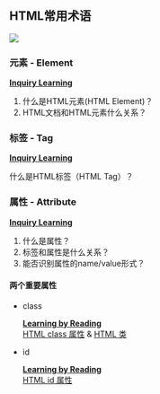 ## HTML常用术语

![](http://ocuwjo7n4.bkt.clouddn.com/blog/2017-05-27-html-tag-1.gif)

### 元素 - Element

**<u>Inquiry Learning</u>**

1. 什么是HTML元素(HTML Element)？
2. HTML文档和HTML元素什么关系？

### 标签 - Tag

**<u>Inquiry Learning</u>**

什么是HTML标签（HTML Tag）？

### 属性 - Attribute

**<u>Inquiry Learning</u>**

1. 什么是属性？  
2. 标签和属性是什么关系？
3. 能否识别属性的name/value形式？

#### 两个重要属性

- class

  **<u>Learning by Reading</u>**  
  [HTML class 属性](http://www.w3school.com.cn/tags/att_standard_class.asp) & [HTML 类](http://www.w3school.com.cn/html/html_classes.asp)

- id

  **<u>Learning by Reading</u>**    
  [HTML id 属性](http://www.w3school.com.cn/tags/att_standard_id.asp)
